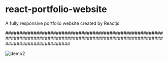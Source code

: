 # react-portfolio-website
A fully responsive portfolio website created by Reactjs

#######################################################################################################################################

![demo2](https://user-images.githubusercontent.com/68460959/197273823-4a70c39b-fcfe-485b-8be8-fea3485cc838.gif)

